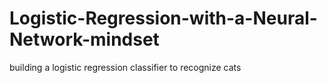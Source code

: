 # Logistic-Regression-with-a-Neural-Network-mindset
building a logistic regression classifier to recognize cats
